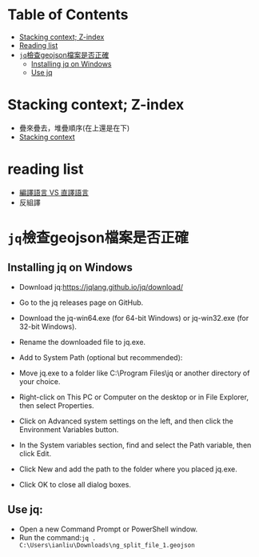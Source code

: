 # Table of Contents
- [Stacking context; Z-index](#stacking-context-z-index)
- [Reading list](#reading-list)
- [`jq`檢查geojson檔案是否正確](#jq檢查geojson檔案是否正確)
  - [Installing jq on Windows](#installing-jq-on-windows)
  - [Use jq](#use-jq)



# Stacking context; Z-index
- 疊來疊去，堆疊順序(在上還是在下)
- [Stacking context](https://developer.mozilla.org/en-US/docs/Web/CSS/CSS_positioned_layout/Understanding_z-index/Stacking_context)

# reading list
- [編譯語言 VS 直譯語言](https://totoroliu.medium.com/%E7%B7%A8%E8%AD%AF%E8%AA%9E%E8%A8%80-vs-%E7%9B%B4%E8%AD%AF%E8%AA%9E%E8%A8%80-5f34e6bae051)
- 反組譯

# `jq`檢查geojson檔案是否正確
## Installing jq on Windows
- Download jq:https://jqlang.github.io/jq/download/

- Go to the jq releases page on GitHub.
- Download the jq-win64.exe (for 64-bit Windows) or jq-win32.exe (for 32-bit Windows).
- Rename the downloaded file to jq.exe.
- Add to System Path (optional but recommended):

- Move jq.exe to a folder like C:\Program Files\jq or another directory of your choice.
- Right-click on This PC or Computer on the desktop or in File Explorer, then select Properties.
- Click on Advanced system settings on the left, and then click the Environment Variables button.
- In the System variables section, find and select the Path variable, then click Edit.
- Click New and add the path to the folder where you placed jq.exe.
- Click OK to close all dialog boxes.

## Use jq:
- Open a new Command Prompt or PowerShell window.
- Run the command:`jq . C:\Users\ianliu\Downloads\ng_split_file_1.geojson`